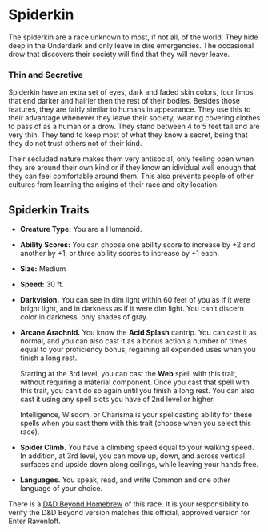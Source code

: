 # Spiderkin
The spiderkin are a race unknown to most, if not all, of the world. They hide deep in the Underdark and only leave in dire emergencies. The occasional drow that discovers their society will find that they will never leave.
### Thin and Secretive
Spiderkin have an extra set of eyes, dark and faded skin colors, four limbs that end darker and hairier then the rest of their bodies. Besides those features, they are fairly similar to humans in appearance. They use this to their advantage whenever they leave their society, wearing covering clothes to pass of as a human or a drow. They stand between 4 to 5 feet tall and are very thin. They tend to keep most of what they know a secret, being that they do not trust others not of their kind.

Their secluded nature makes them very antisocial, only feeling open when they are around their own kind or if they know an idividual well enough that they can feel comfortable around them. This also prevents people of other cultures from learning the origins of their race and city location. 
## Spiderkin Traits
* **Creature Type:** You are a Humanoid.

* **Ability Scores:** You can choose one ability score to increase by +2 and another by +1, or three ability scores to increase by +1 each.
* **Size:** Medium
* **Speed:** 30 ft.
* **Darkvision.** You can see in dim light within 60 feet of you as if it were bright light, and in darkness as if it were dim light. You can’t discern color in darkness, only shades of gray.
* **Arcane Arachnid.**
You know the **Acid Splash** cantrip. You can cast it as normal, and you can also cast it as a bonus action a number of times equal to your proficiency bonus, regaining all expended uses when you finish a long rest.

    Starting at the 3rd level, you can cast the **Web** spell with this trait, without requiring a material component. Once you cast that spell with this trait, you can’t do so again until you finish a long rest. You can also cast it using any spell slots you have of 2nd level or higher.

    Intelligence, Wisdom, or Charisma is your spellcasting ability for these spells when you cast them with this trait (choose when you select this race).
* **Spider Climb.** You have a climbing speed equal to your walking speed. In addition, at 3rd level, you can move up, down, and across vertical surfaces and upside down along ceilings, while leaving your hands free.
* **Languages.** You speak, read, and write Common and one other language of your choice.


There is a [D&D Beyond Homebrew](<https://www.dndbeyond.com/races/1340469-spiderki)>) of this race. It is your responsibility to verify the D&D Beyond version matches this official, approved version for Enter Ravenloft.
